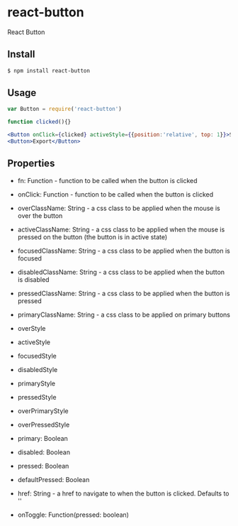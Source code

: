 react-button
============

React Button

## Install

```sh
$ npm install react-button
```

## Usage

```jsx
var Button = require('react-button')

function clicked(){}

<Button onClick={clicked} activeStyle={{position:'relative', top: 1}}>Save as</Button>
<Button>Export</Button>

```

## Properties

 * fn: Function - function to be called when the button is clicked
 * onClick: Function - function to be called when the button is clicked

 * overClassName: String - a css class to be applied when the mouse is over the button
 * activeClassName: String - a css class to be applied when the mouse is pressed on the button (the button is in active state)
 * focusedClassName: String - a css class to be applied when the button is focused
 * disabledClassName: String - a css class to be applied when the button is disabled
 * pressedClassName: String - a css class to be applied when the button is pressed
 * primaryClassName: String - a css class to be applied on primary buttons

 * overStyle
 * activeStyle
 * focusedStyle
 * disabledStyle
 * primaryStyle
 * pressedStyle
 * overPrimaryStyle
 * overPressedStyle

 * primary: Boolean
 * disabled: Boolean
 * pressed: Boolean
 * defaultPressed: Boolean

 * href: String - a href to navigate to when the button is clicked. Defaults to ''
 * onToggle: Function(pressed: boolean)